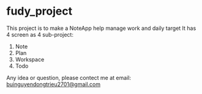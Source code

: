# fudy_project

This project is to make a NoteApp help manage work and daily target
It has 4 screen as 4 sub-project:

1. Note
2. Plan
3. Workspace
4. Todo

Any idea or question, please contect me at email: buinguyendongtrieu2701@gmail.com
